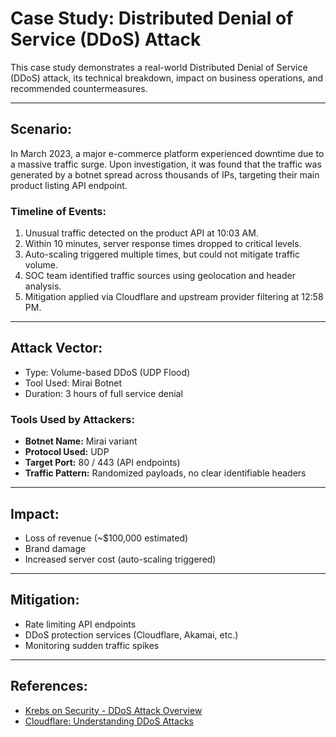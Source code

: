 # Case Study: Distributed Denial of Service (DDoS) Attack

This case study demonstrates a real-world Distributed Denial of Service (DDoS) attack, its technical breakdown, impact on business operations, and recommended countermeasures.

---

##  Scenario:
In March 2023, a major e-commerce platform experienced downtime due to a massive traffic surge. Upon investigation, it was found that the traffic was generated by a botnet spread across thousands of IPs, targeting their main product listing API endpoint.

### Timeline of Events:
1. Unusual traffic detected on the product API at 10:03 AM.
2. Within 10 minutes, server response times dropped to critical levels.
3. Auto-scaling triggered multiple times, but could not mitigate traffic volume.
4. SOC team identified traffic sources using geolocation and header analysis.
5. Mitigation applied via Cloudflare and upstream provider filtering at 12:58 PM.

---

##  Attack Vector:
- Type: Volume-based DDoS (UDP Flood)
- Tool Used: Mirai Botnet
- Duration: 3 hours of full service denial

### Tools Used by Attackers:
- **Botnet Name:** Mirai variant
- **Protocol Used:** UDP
- **Target Port:** 80 / 443 (API endpoints)
- **Traffic Pattern:** Randomized payloads, no clear identifiable headers

---

##  Impact:
- Loss of revenue (~$100,000 estimated)
- Brand damage
- Increased server cost (auto-scaling triggered)

---

##  Mitigation:
- Rate limiting API endpoints
- DDoS protection services (Cloudflare, Akamai, etc.)
- Monitoring sudden traffic spikes

---

##  References:
- [Krebs on Security - DDoS Attack Overview](https://krebsonsecurity.com/2016/09/krebsonsecurity-hit-with-record-ddos/)
- [Cloudflare: Understanding DDoS Attacks](https://www.cloudflare.com/learning/ddos/what-is-a-ddos-attack/)
